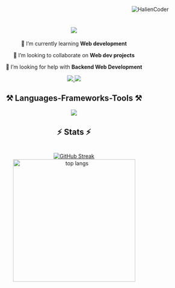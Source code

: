 <p align="right"> <img src="https://komarev.com/ghpvc/?username=HalienCoder&label=Profile%20views&color=0e75b6&style=flat" alt="HalienCoder" /> </p>
<h1 align="center">
    <img src="https://readme-typing-svg.herokuapp.com/?font=Righteous&size=35&center=true&vCenter=true&width=500&height=70&duration=2000&lines=Hi+There!+👋;+I'm+Nihal+Sivapuram!;" />
</h1>

<div align="center">
  
🌱 I’m currently learning **Web development**
  
👯 I’m looking to collaborate on **Web dev projects**

🤔 I’m looking for help with **Backend Web Development**
</div>

<div align="center"> 
  <a href="mailto:nihaal.sivapuram@gmail.com">
    <img src="https://img.shields.io/badge/Gmail-333333?style=for-the-badge&logo=gmail&logoColor=red" />
  </a>
  <a href="https://www.linkedin.com/in/nihal-sivapuram-0b9054250/" target="_blank">
    <img src="https://img.shields.io/badge/LinkedIn-0077B5?style=for-the-badge&logo=linkedin&logoColor=white" target="_blank" />
  </a>
  <!-- <a href="https://github.com/HalienCoder" target="_blank">
     <img src="https://img.shields.io/badge/Portfolio-FF5722?style=for-the-badge&logo=todoist&logoColor=white" target="_blank" /> 
  </a> -->
 </div>
<h2 align="center">⚒️ Languages-Frameworks-Tools ⚒️</h2>

<div align="center">
    <img src="https://skillicons.dev/icons?i=linux,redhat,python,html,css,javascript,figma,tailwind,c,java,mysql" />
</div>

<h2 align="center">⚡ Stats ⚡</h2>
<br>
<div align=center>
  <a href="https://git.io/streak-stats"><img src="https://github-readme-streak-stats-three-fawn.vercel.app?user=HalienCoder&theme=dracula&border_radius=5" alt="GitHub Streak" /></a>
  <br/>
  <img width=325 align="center" src="https://github-readme-stats.vercel.app/api/top-langs/?username=HalienCoder&hide=HTML&langs_count=8&layout=compact&theme=react&border_radius=10&size_weight=0.5&count_weight=0.5&exclude_repo=github-readme-stats" alt="top langs" />
</div>
